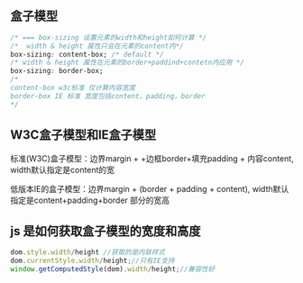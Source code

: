 
## 盒子模型
```css
/* === box-sizing 设置元素的width和height如何计算 */
/*  width & height 属性只会在元素的content内*/
box-sizing: content-box; /* default */
/* width & height 属性在元素的border+paddind+contetn内应用 */
box-sizing: border-box;
/*
content-box w3c标准 仅计算内容宽度
border-box IE 标准 宽度包括content，padding，border
*/
```



## W3C盒子模型和IE盒子模型
标准(W3C)盒子模型：边界margin + +边框border+填充padding + 内容content, width默认指定是content的宽

低版本IE的盒子模型：边界margin + (border + padding + content), width默认指定是content+padding+border 部分的宽高


## js 是如何获取盒子模型的宽度和高度
```js
dom.style.width/height //获取的是内联样式
dom.currentStyle.width/height;//只有IE支持
window.getComputedStyle(dom).width/height;//兼容性好
```






